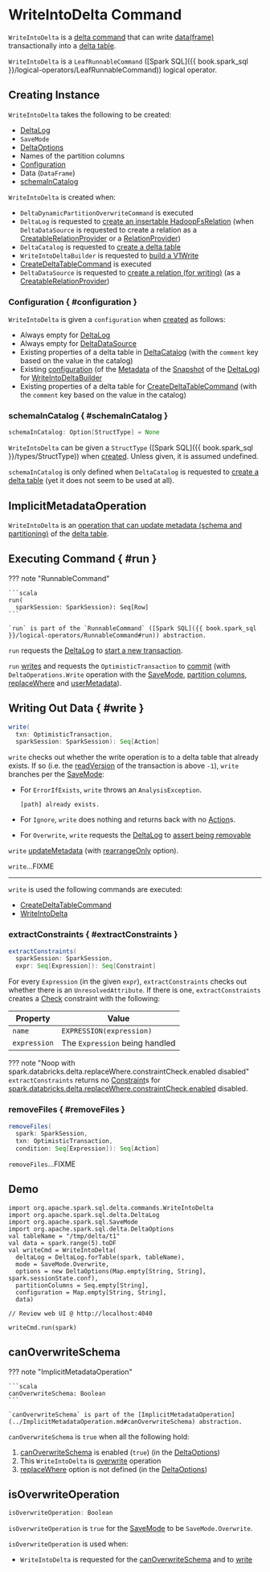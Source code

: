 # WriteIntoDelta Command

`WriteIntoDelta` is a [delta command](DeltaCommand.md) that can write [data(frame)](#data) transactionally into a [delta table](#deltaLog).

`WriteIntoDelta` is a `LeafRunnableCommand` ([Spark SQL]({{ book.spark_sql }}/logical-operators/LeafRunnableCommand)) logical operator.

## Creating Instance

`WriteIntoDelta` takes the following to be created:

* <span id="deltaLog"> [DeltaLog](../DeltaLog.md)
* <span id="mode"> `SaveMode`
* <span id="options"> [DeltaOptions](../spark-connector/DeltaOptions.md)
* <span id="partitionColumns"> Names of the partition columns
* [Configuration](#configuration)
* <span id="data"> Data (`DataFrame`)
* [schemaInCatalog](#schemaInCatalog)

`WriteIntoDelta` is created when:

* `DeltaDynamicPartitionOverwriteCommand` is executed
* `DeltaLog` is requested to [create an insertable HadoopFsRelation](../DeltaLog.md#createRelation) (when `DeltaDataSource` is requested to create a relation as a [CreatableRelationProvider](../spark-connector/DeltaDataSource.md#CreatableRelationProvider) or a [RelationProvider](../spark-connector/DeltaDataSource.md#RelationProvider))
* `DeltaCatalog` is requested to [create a delta table](../DeltaCatalog.md#createDeltaTable)
* `WriteIntoDeltaBuilder` is requested to [build a V1Write](../WriteIntoDeltaBuilder.md#build)
* [CreateDeltaTableCommand](create-table/CreateDeltaTableCommand.md) is executed
* `DeltaDataSource` is requested to [create a relation (for writing)](../spark-connector/DeltaDataSource.md#CreatableRelationProvider-createRelation) (as a [CreatableRelationProvider](../spark-connector/DeltaDataSource.md#CreatableRelationProvider))

### Configuration { #configuration }

`WriteIntoDelta` is given a `configuration` when [created](#creating-instance) as follows:

* Always empty for [DeltaLog](../DeltaLog.md#createRelation)
* Always empty for [DeltaDataSource](../spark-connector/DeltaDataSource.md#createRelation)
* Existing properties of a delta table in [DeltaCatalog](../DeltaCatalog.md#createDeltaTable) (with the `comment` key based on the value in the catalog)
* Existing [configuration](../Metadata.md#configuration) (of the [Metadata](../Snapshot.md#metadata) of the [Snapshot](../DeltaLog.md#snapshot) of the [DeltaLog](../WriteIntoDeltaBuilder.md#log)) for [WriteIntoDeltaBuilder](../WriteIntoDeltaBuilder.md#build)
* Existing properties of a delta table for [CreateDeltaTableCommand](create-table/CreateDeltaTableCommand.md) (with the `comment` key based on the value in the catalog)

### schemaInCatalog { #schemaInCatalog }

```scala
schemaInCatalog: Option[StructType] = None
```

`WriteIntoDelta` can be given a `StructType` ([Spark SQL]({{ book.spark_sql }}/types/StructType)) when [created](#creating-instance). Unless given, it is assumed undefined.

`schemaInCatalog` is only defined when `DeltaCatalog` is requested to [create a delta table](../DeltaCatalog.md#createDeltaTable) (yet it does not seem to be used at all).

## ImplicitMetadataOperation

`WriteIntoDelta` is an [operation that can update metadata (schema and partitioning)](../ImplicitMetadataOperation.md) of the [delta table](#deltaLog).

## Executing Command { #run }

??? note "RunnableCommand"

    ```scala
    run(
      sparkSession: SparkSession): Seq[Row]
    ```

    `run` is part of the `RunnableCommand` ([Spark SQL]({{ book.spark_sql }}/logical-operators/RunnableCommand#run)) abstraction.

`run` requests the [DeltaLog](#deltaLog) to [start a new transaction](../DeltaLog.md#withNewTransaction).

`run` [writes](#write) and requests the `OptimisticTransaction` to [commit](../OptimisticTransactionImpl.md#commit) (with `DeltaOperations.Write` operation with the [SaveMode](#mode), [partition columns](#partitionColumns), [replaceWhere](../spark-connector/options.md#replaceWhere) and [userMetadata](../spark-connector/options.md#userMetadata)).

## Writing Out Data { #write }

```scala
write(
  txn: OptimisticTransaction,
  sparkSession: SparkSession): Seq[Action]
```

`write` checks out whether the write operation is to a delta table that already exists. If so (i.e. the [readVersion](../OptimisticTransactionImpl.md#readVersion) of the transaction is above `-1`), `write` branches per the [SaveMode](#mode):

* For `ErrorIfExists`, `write` throws an `AnalysisException`.

    ```text
    [path] already exists.
    ```

* For `Ignore`, `write` does nothing and returns back with no [Action](../Action.md)s.

* For `Overwrite`, `write` requests the [DeltaLog](#deltaLog) to [assert being removable](../DeltaLog.md#assertRemovable)

`write` [updateMetadata](../ImplicitMetadataOperation.md#updateMetadata) (with [rearrangeOnly](../spark-connector/DeltaWriteOptionsImpl.md#rearrangeOnly) option).

`write`...FIXME

---

`write` is used the following commands are executed:

* [CreateDeltaTableCommand](create-table/CreateDeltaTableCommand.md)
* [WriteIntoDelta](#run)

### extractConstraints { #extractConstraints }

```scala
extractConstraints(
  sparkSession: SparkSession,
  expr: Seq[Expression]): Seq[Constraint]
```

For every `Expression` (in the given `expr`), `extractConstraints` checks out whether there is an `UnresolvedAttribute`. If there is one, `extractConstraints` creates a [Check](../constraints/Check.md) constraint with the following:

Property | Value
---------|------
 `name` | `EXPRESSION(expression)`
 `expression` | The `Expression` being handled

??? note "Noop with spark.databricks.delta.replaceWhere.constraintCheck.enabled disabled"
    `extractConstraints` returns no [Constraint](../constraints/Constraint.md)s for [spark.databricks.delta.replaceWhere.constraintCheck.enabled](../configuration-properties/index.md#replaceWhere.constraintCheck.enabled) disabled.

### removeFiles { #removeFiles }

```scala
removeFiles(
  spark: SparkSession,
  txn: OptimisticTransaction,
  condition: Seq[Expression]): Seq[Action]
```

`removeFiles`...FIXME

## Demo

```text
import org.apache.spark.sql.delta.commands.WriteIntoDelta
import org.apache.spark.sql.delta.DeltaLog
import org.apache.spark.sql.SaveMode
import org.apache.spark.sql.delta.DeltaOptions
val tableName = "/tmp/delta/t1"
val data = spark.range(5).toDF
val writeCmd = WriteIntoDelta(
  deltaLog = DeltaLog.forTable(spark, tableName),
  mode = SaveMode.Overwrite,
  options = new DeltaOptions(Map.empty[String, String], spark.sessionState.conf),
  partitionColumns = Seq.empty[String],
  configuration = Map.empty[String, String],
  data)

// Review web UI @ http://localhost:4040

writeCmd.run(spark)
```

## <span id="canOverwriteSchema"> canOverwriteSchema

??? note "ImplicitMetadataOperation"

    ```scala
    canOverwriteSchema: Boolean
    ```

    `canOverwriteSchema` is part of the [ImplicitMetadataOperation](../ImplicitMetadataOperation.md#canOverwriteSchema) abstraction.

`canOverwriteSchema` is `true` when all the following hold:

1. [canOverwriteSchema](../spark-connector/DeltaWriteOptionsImpl.md#canOverwriteSchema) is enabled (`true`) (in the [DeltaOptions](#options))
1. This `WriteIntoDelta` is [overwrite](#isOverwriteOperation) operation
1. [replaceWhere](../spark-connector/DeltaWriteOptions.md#replaceWhere) option is not defined (in the [DeltaOptions](#options))

## <span id="isOverwriteOperation"> isOverwriteOperation

```scala
isOverwriteOperation: Boolean
```

`isOverwriteOperation` is `true` for the [SaveMode](#mode) to be `SaveMode.Overwrite`.

`isOverwriteOperation` is used when:

* `WriteIntoDelta` is requested for the [canOverwriteSchema](#canOverwriteSchema) and to [write](#write)
